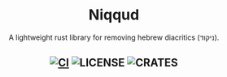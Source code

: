<div align="center">
  <h1>Niqqud</h1>
  <p>
    A lightweight rust library for removing hebrew diacritics (ניקוד).
  </p>
  <h2>

[![CI](https://github.com/benny-n/niqqud/actions/workflows/ci.yml/badge.svg)](https://github.com/benny-n/niqqud/actions/workflows/ci.yml)
![LICENSE](https://img.shields.io/github/license/benny-n/niqqud)
![CRATES](https://img.shields.io/crates/v/niqqud)

</h2>

</p>
